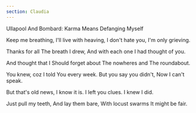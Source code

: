 ```yaml
---
section: Claudia
---
```


Ullapool And Bombard: Karma Means Defanging Myself

Keep me breathing,
I'll live with heaving,
I don't hate you,
I'm only grieving.

Thanks for all
The breath I drew,
And with each one
I had thought of you.

And thought that I
Should forget about
The nowheres and
The roundabout.

You knew, coz I told
You every week.
But you say you didn't,
Now I can't speak.

But that's old news,
I know it is.
I left you clues.
I knew I did.

Just pull my teeth,
And lay them bare,
With locust swarms
It might be fair.
